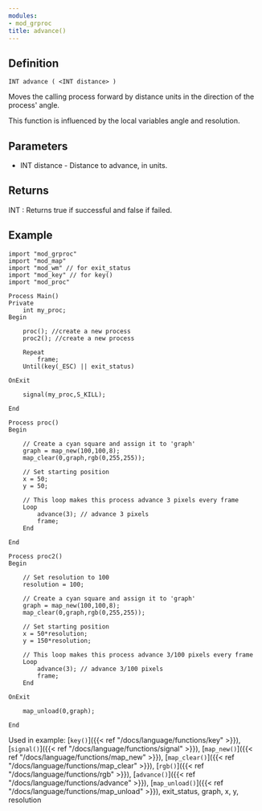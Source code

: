 ```yaml
---
modules:
- mod_grproc
title: advance()
---
```


## Definition

    INT advance ( <INT distance> )

Moves the calling process forward by distance units in the direction of the process' angle.

This function is influenced by the local variables angle and resolution.

## Parameters

- INT distance - Distance to advance, in units.

## Returns

INT : Returns true if successful and false if failed.

## Example

```
import "mod_grproc"
import "mod_map"
import "mod_wm" // for exit_status
import "mod_key" // for key()
import "mod_proc"

Process Main()
Private
    int my_proc;
Begin

    proc(); //create a new process
    proc2(); //create a new process

    Repeat
        frame;
    Until(key(_ESC) || exit_status)

OnExit

    signal(my_proc,S_KILL);

End

Process proc()
Begin

    // Create a cyan square and assign it to 'graph'
    graph = map_new(100,100,8);
    map_clear(0,graph,rgb(0,255,255));

    // Set starting position
    x = 50;
    y = 50;

    // This loop makes this process advance 3 pixels every frame
    Loop
        advance(3); // advance 3 pixels
        frame;
    End

End

Process proc2()
Begin

    // Set resolution to 100
    resolution = 100;

    // Create a cyan square and assign it to 'graph'
    graph = map_new(100,100,8);
    map_clear(0,graph,rgb(0,255,255));

    // Set starting position
    x = 50*resolution;
    y = 150*resolution;

    // This loop makes this process advance 3/100 pixels every frame
    Loop
        advance(3); // advance 3/100 pixels
        frame;
    End

OnExit

    map_unload(0,graph);

End
```

Used in example: [`key()`]({{< ref "/docs/language/functions/key" >}}), [`signal()`]({{< ref "/docs/language/functions/signal" >}}), [`map_new()`]({{< ref "/docs/language/functions/map_new" >}}), [`map_clear()`]({{< ref "/docs/language/functions/map_clear" >}}), [`rgb()`]({{< ref "/docs/language/functions/rgb" >}}), [`advance()`]({{< ref "/docs/language/functions/advance" >}}), [`map_unload()`]({{< ref "/docs/language/functions/map_unload" >}}), exit_status, graph, x, y, resolution
